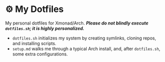 # :gear: My Dotfiles

My personal dotfiles for Xmonad/Arch. **_Please do not blindly execute `dotfiles.sh`; it is highly personalized._**
* `dotfiles.sh` initializes my system by creating symlinks, cloning repos, and installing scripts.
* `setup.md` walks me through a typical Arch install, and, after `dotfiles.sh`, some extra configurations.
